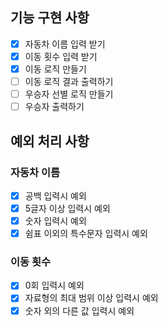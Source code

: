 ## 기능 구현 사항
- [x] 자동차 이름 입력 받기
- [x] 이동 횟수 입력 받기
- [x] 이동 로직 만들기
- [ ] 이동 로직 결과 출력하기
- [ ] 우승자 선별 로직 만들기
- [ ] 우승자 출력하기

## 예외 처리 사항
### 자동차 이름
- [x] 공백 입력시 예외
- [x] 5글자 이상 입력시 예외
- [x] 숫자 입력시 예외
- [x] 쉼표 이외의 특수문자 입력시 예외
### 이동 횟수
- [x] 0회 입력시 예외
- [x] 자료형의 최대 범위 이상 입력시 예외
- [x] 숫자 외의 다른 값 입력시 예외